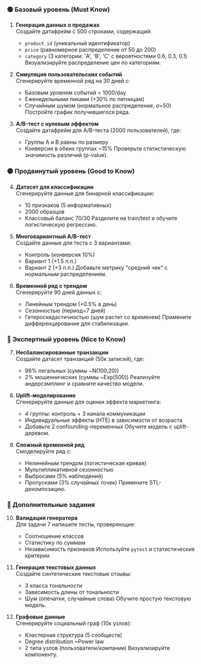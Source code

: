 ### 🟢 Базовый уровень (Must Know)
1. **Генерация данных о продажах**  
   Создайте датафрейм с 500 строками, содержащий:
   - `product_id` (уникальный идентификатор)
   - `price` (равномерное распределение от 50 до 200)
   - `category` (3 категории: 'A', 'B', 'C' с вероятностями 0.6, 0.3, 0.1)
   Визуализируйте распределение цен по категориям.

2. **Симуляция пользовательских событий**  
   Сгенерируйте временной ряд на 30 дней с:
   - Базовым уровнем событий = 1000/day
   - Еженедельными пиками (+30% по пятницам)
   - Случайным шумом (нормальное распределение, σ=50)
   Постройте график получившегося ряда.

3. **A/B-тест с нулевым эффектом**  
   Создайте датафрейм для A/B-теста (2000 пользователей), где:
   - Группы A и B равны по размеру
   - Конверсия в обеих группах ~15%
   Проверьте статистическую значимость различий (p-value).

### 🟡 Продвинутый уровень (Good to Know)
4. **Датасет для классификации**  
   Сгенерируйте данные для бинарной классификации:
   - 10 признаков (5 информативных)
   - 2000 образцов
   - Классовый баланс 70/30
   Разделите на train/test и обучите логистическую регрессию.

5. **Многовариантный A/B-тест**  
   Создайте данные для теста с 3 вариантами:
   - Контроль (конверсия 10%)
   - Вариант 1 (+1.5 п.п.)
   - Вариант 2 (+3 п.п.)
   Добавьте метрику "средний чек" с нормальным распределением.

6. **Временной ряд с трендом**  
   Сгенерируйте 90 дней данных с:
   - Линейным трендом (+0.5% в день)
   - Сезонностью (период=7 дней)
   - Гетероскедастичностью (шум растет со временем)
   Примените дифференцирование для стабилизации.

### 🔴 Экспертный уровень (Nice to Know)
7. **Несбалансированные транзакции**  
   Создайте датасет транзакций (50к записей), где:
   - 98% легальных (суммы ~N(100,20))
   - 2% мошеннических (суммы ~Exp(500))
   Реализуйте андерсэмплинг и сравните качество модели.

8. **Uplift-моделирование**  
   Сгенерируйте данные для оценки эффекта маркетинга:
   - 4 группы: контроль + 3 канала коммуникации
   - Индивидуальные эффекты (HTE) в зависимости от возраста
   - Добавьте 2 confounding-переменных
   Обучите модель с uplift-деревом.

9. **Сложный временной ряд**  
   Смоделируйте ряд с:
   - Нелинейным трендом (логистическая кривая)
   - Мультипликативной сезонностью
   - Выбросами (5% наблюдений)
   - Пропусками (3% случайных точек)
   Примените STL-декомпозицию.

### 🎯 Дополнительные задания
10. **Валидация генератора**  
    Для задачи 7 напишите тесты, проверяющие:
    - Соотношение классов
    - Статистику по суммам
    - Независимость признаков
    Используйте `pytest` и статистические критерии.

11. **Генерация текстовых данных**  
    Создайте синтетические текстовые отзывы:
    - 3 класса тональности
    - Зависимость длины от тональности
    - Шум (опечатки, случайные слова)
    Обучите простую текстовую модель.

12. **Графовые данные**  
    Сгенерируйте социальный граф (10к узлов):
    - Кластерная структура (5 сообществ)
    - Degree distribution ~Power law
    - 2 типа узлов (пользователи/компании)
    Визуализируйте компоненту.
